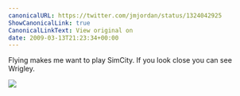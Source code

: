 ```yaml
---
canonicalURL: https://twitter.com/jmjordan/status/1324042925
ShowCanonicalLink: true
CanonicalLinkText: View original on
date: 2009-03-13T21:23:34+00:00
---
```

Flying makes me want to play SimCity. If you look close you can see Wrigley.

![](/images/1324042925-3472005.jpg)